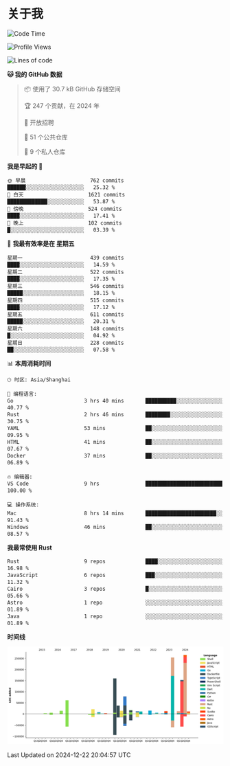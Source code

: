 # 关于我

<!--START_SECTION:waka-->
![Code Time](http://img.shields.io/badge/Code%20Time-3%2C353%20hrs%2037%20mins-blue)

![Profile Views](http://img.shields.io/badge/%E4%B8%AA%E4%BA%BA%E8%B5%84%E6%96%99%E8%A7%82%E7%9C%8B%E6%AC%A1%E6%95%B0-0-blue)

![Lines of code](https://img.shields.io/badge/%E4%BB%8E%E3%80%8CHello%20World%E3%80%8D%E8%B5%B7%E6%88%91%E5%B7%B2%E7%BB%8F%E5%86%99%E4%BA%86-1.2%20million%20%E8%A1%8C%E4%BB%A3%E7%A0%81-blue)

**🐱 我的 GitHub 数据** 

> 📦  使用了 30.7 kB GitHub 存储空间 
 > 
> 🏆 247 个贡献，在 2024 年
 > 
> 💼 开放招聘
 > 
> 📜 51 个公共仓库 
 > 
> 🔑 9 个私人仓库 
 > 
**我是早起的 🐤** 

```text
🌞 早晨                     762 commits         ██████░░░░░░░░░░░░░░░░░░░   25.32 % 
🌆 白天                     1621 commits        █████████████░░░░░░░░░░░░   53.87 % 
🌃 傍晚                     524 commits         ████░░░░░░░░░░░░░░░░░░░░░   17.41 % 
🌙 晚上                     102 commits         █░░░░░░░░░░░░░░░░░░░░░░░░   03.39 % 
```
📅 **我最有效率是在 星期五** 

```text
星期一                      439 commits         ████░░░░░░░░░░░░░░░░░░░░░   14.59 % 
星期二                      522 commits         ████░░░░░░░░░░░░░░░░░░░░░   17.35 % 
星期三                      546 commits         █████░░░░░░░░░░░░░░░░░░░░   18.15 % 
星期四                      515 commits         ████░░░░░░░░░░░░░░░░░░░░░   17.12 % 
星期五                      611 commits         █████░░░░░░░░░░░░░░░░░░░░   20.31 % 
星期六                      148 commits         █░░░░░░░░░░░░░░░░░░░░░░░░   04.92 % 
星期日                      228 commits         ██░░░░░░░░░░░░░░░░░░░░░░░   07.58 % 
```


📊 **本周消耗时间** 

```text
🕑︎ 时区: Asia/Shanghai

💬 编程语言: 
Go                       3 hrs 40 mins       ██████████░░░░░░░░░░░░░░░   40.77 % 
Rust                     2 hrs 46 mins       ████████░░░░░░░░░░░░░░░░░   30.75 % 
YAML                     53 mins             ██░░░░░░░░░░░░░░░░░░░░░░░   09.95 % 
HTML                     41 mins             ██░░░░░░░░░░░░░░░░░░░░░░░   07.67 % 
Docker                   37 mins             ██░░░░░░░░░░░░░░░░░░░░░░░   06.89 % 

🔥 编辑器: 
VS Code                  9 hrs               █████████████████████████   100.00 % 

💻 操作系统: 
Mac                      8 hrs 14 mins       ███████████████████████░░   91.43 % 
Windows                  46 mins             ██░░░░░░░░░░░░░░░░░░░░░░░   08.57 % 
```

**我最常使用 Rust** 

```text
Rust                     9 repos             ████░░░░░░░░░░░░░░░░░░░░░   16.98 % 
JavaScript               6 repos             ███░░░░░░░░░░░░░░░░░░░░░░   11.32 % 
Cairo                    3 repos             █░░░░░░░░░░░░░░░░░░░░░░░░   05.66 % 
Astro                    1 repo              ░░░░░░░░░░░░░░░░░░░░░░░░░   01.89 % 
Java                     1 repo              ░░░░░░░░░░░░░░░░░░░░░░░░░   01.89 % 
```



**时间线**

![Lines of Code chart](https://raw.githubusercontent.com/catusax/catusax/master/assets/bar_graph.png)


 Last Updated on 2024-12-22 20:04:57 UTC
<!--END_SECTION:waka-->
